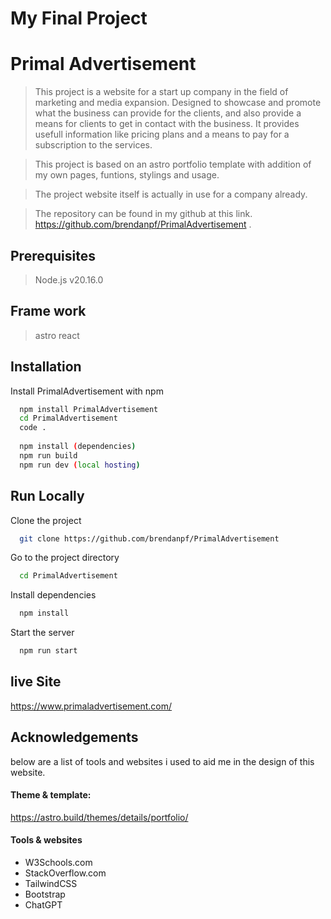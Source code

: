
# My Final Project

# Primal Advertisement

>This project is a website for a start up company in the field of marketing and media expansion. Designed to showcase and promote what the business can provide for the clients, and also provide a means for clients to get in contact with the business. It provides usefull information like pricing plans and a means to pay for a subscription to the services.

>This project is based on an astro portfolio template with addition of my own pages, funtions, stylings and usage.

>The project website itself is actually in use for a company already.

>The repository can be found in my github at this link. https://github.com/brendanpf/PrimalAdvertisement .

## Prerequisites

>Node.js v20.16.0

## Frame work

>astro
>react

## Installation

Install PrimalAdvertisement with npm

```bash
  npm install PrimalAdvertisement
  cd PrimalAdvertisement
  code .
  
  npm install (dependencies)
  npm run build
  npm run dev (local hosting)
```

## Run Locally

Clone the project

```bash
  git clone https://github.com/brendanpf/PrimalAdvertisement
```

Go to the project directory

```bash
  cd PrimalAdvertisement
```

Install dependencies

```bash
  npm install
```

Start the server

```bash
  npm run start
```


## live Site

https://www.primaladvertisement.com/


## Acknowledgements

below are a list of tools and websites i used to aid me in the design of this website.

#### Theme & template:

  https://astro.build/themes/details/portfolio/

#### Tools & websites

 - W3Schools.com 
 - StackOverflow.com
 - TailwindCSS
 - Bootstrap
 - ChatGPT